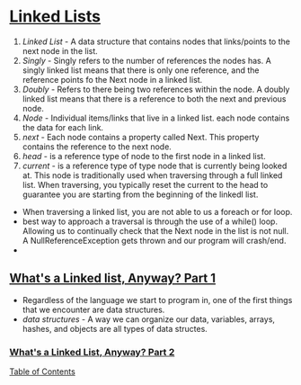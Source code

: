 # [Linked Lists](https://codefellows.github.io/common_curriculum/data_structures_and_algorithms/Code_401/class-05/resources/singly_linked_list.html)

1. _Linked List_ - A data structure that contains nodes that links/points to the next node in the list.
1. _Singly_ - Singly refers to the number of references the nodes has. A singly linked list means that there is only one reference, and the reference points fo the Next node in a linked list.
1. _Doubly_ - Refers to there being two references within the node. A doubly linked list means that there is a reference to both the next and previous node.
1. _Node_ - Individual items/links that live in a linked list. each node contains the data for each link.
1. _next_ - Each node contains a property called Next. This property contains the reference to the next node.
1. _head_ - is a reference type of node to the first node in a linked list.
1. _current_ - is a reference type of type node that is currently being looked at. This node is traditionally used when traversing through a full linked list. When traversing, you typically reset the current to the head to guarantee you are starting from the beginning of the linkedl list.

- When traversing a linked list, you are not able to us a foreach or for loop.
- best way to approach a traversal is through the use of a while() loop. Allowing us to continually check that the Next node in the list is not null. A NullReferenceException gets thrown and our program will crash/end.
-

## [What's a Linked list, Anyway? Part 1](https://medium.com/basecs/whats-a-linked-list-anyway-part-1-d8b7e6508b9d)

- Regardless of the language we start to program in, one of the first things that we encounter are data structures.
- _data structures_ - A way we can organize our data, variables, arrays, hashes, and objects are all types of data structes.

### [What's a Linked List, Anyway? Part 2](https://medium.com/basecs/whats-a-linked-list-anyway-part-2-131d96f71996)

[Table of Contents](../README.md)
